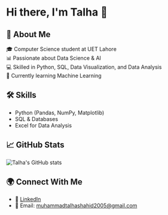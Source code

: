 # Hi there, I'm Talha 👋  

## 🚀 About Me
🎓 Computer Science student at UET Lahore  
📊 Passionate about Data Science & AI  
💻 Skilled in Python, SQL, Data Visualization, and Data Analysis  
🌱 Currently learning Machine Learning 

## 🛠 Skills
- Python (Pandas, NumPy, Matplotlib)  
- SQL & Databases  
- Excel for Data Analysis  

## 📈 GitHub Stats
![Talha's GitHub stats](https://github-readme-stats.vercel.app/api?username=RanaTalha04&show_icons=true&theme=dark)

## 🌍 Connect With Me
- 💼 [LinkedIn]([https://www.linkedin.com/](https://www.linkedin.com/in/muhammadtaalhaa/))  
- 📧 Email: muhammadtalhashahid2005@gmail.com
